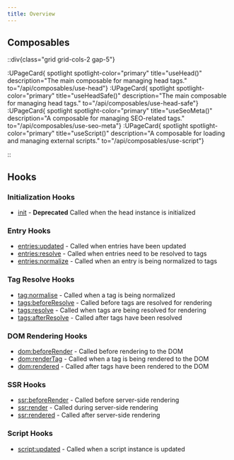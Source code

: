 ```yaml
---
title: Overview
---
```


## Composables

::div{class="grid grid-cols-2 gap-5"}

:UPageCard{ spotlight spotlight-color="primary" title="useHead()" description="The main composable for managing head tags." to="/api/composables/use-head"}
:UPageCard{ spotlight spotlight-color="primary" title="useHeadSafe()" description="The main composable for managing head tags." to="/api/composables/use-head-safe"}
:UPageCard{ spotlight spotlight-color="primary" title="useSeoMeta()" description="A composable for managing SEO-related tags." to="/api/composables/use-seo-meta"}
:UPageCard{ spotlight spotlight-color="primary" title="useScript()" description="A composable for loading and managing external scripts."  to="/api/composables/use-script"}

::

## Hooks

### Initialization Hooks

- [init](/docs/head/api/hooks/init) - **Deprecated** Called when the head instance is initialized

### Entry Hooks

- [entries:updated](/docs/head/api/hooks/entries-updated) - Called when entries have been updated
- [entries:resolve](/docs/head/api/hooks/entries-resolve) - Called when entries need to be resolved to tags
- [entries:normalize](/docs/head/api/hooks/entries-normalize) - Called when an entry is being normalized to tags

### Tag Resolve Hooks

- [tag:normalise](/docs/head/api/hooks/tag-normalise) - Called when a tag is being normalized
- [tags:beforeResolve](/docs/head/api/hooks/tags-beforeResolve) - Called before tags are resolved for rendering
- [tags:resolve](/docs/head/api/hooks/tags-resolve) - Called when tags are being resolved for rendering
- [tags:afterResolve](/docs/head/api/hooks/tags-afterResolve) - Called after tags have been resolved

### DOM Rendering Hooks

- [dom:beforeRender](/docs/head/api/hooks/dom-beforeRender) - Called before rendering to the DOM
- [dom:renderTag](/docs/head/api/hooks/dom-renderTag) - Called when a tag is being rendered to the DOM
- [dom:rendered](/docs/head/api/hooks/dom-rendered) - Called after tags have been rendered to the DOM

### SSR Hooks

- [ssr:beforeRender](/docs/head/api/hooks/ssr-beforeRender) - Called before server-side rendering
- [ssr:render](/docs/head/api/hooks/ssr-render) - Called during server-side rendering
- [ssr:rendered](/docs/head/api/hooks/ssr-rendered) - Called after server-side rendering

### Script Hooks

- [script:updated](/docs/head/api/hooks/script-updated) - Called when a script instance is updated
